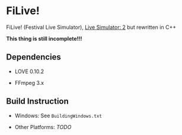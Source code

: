 FiLive!
=======

FiLive! (Festival Live Simulator), [Live Simulator: 2](https://github.com/MikuAuahDark/livesim2) but rewritten in C++

**This thing is still incomplete!!!**

Dependencies
------------

* LOVE 0.10.2

* FFmpeg 3.x

Build Instruction
-----------------

* Windows: See `BuildingWindows.txt`

* Other Platforms: *TODO*
